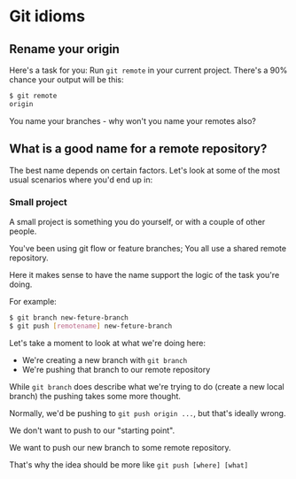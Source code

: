 # Git idioms

## Rename your origin

Here's a task for you: Run `git remote` in your current project. There's a 90%
chance your output will be this:

```bash
$ git remote
origin
```

You name your branches - why won't you name your remotes also?

## What is a good name for a remote repository?

The best name depends on certain factors. Let's look at some of the most usual
scenarios where you'd end up in:

### Small project

A small project is something you do yourself, or with a couple of other people.

You've been using git flow or feature branches; You all use a shared remote
repository.

Here it makes sense to have the name support the logic of the task you're doing.

For example:

```bash
$ git branch new-feture-branch
$ git push [remotename] new-feture-branch
```

Let's take a moment to look at what we're doing here:
- We're creating a new branch with `git branch`
- We're pushing that branch to our remote repository

While `git branch` does describe what we're trying to do (create a new local
branch) the pushing takes some more thought.

Normally, we'd be pushing to `git push origin ...`, but that's ideally wrong.

We don't want to push to our "starting point".

We want to push our new branch to some remote repository.

That's why the idea should be more like `git push [where] [what]` 